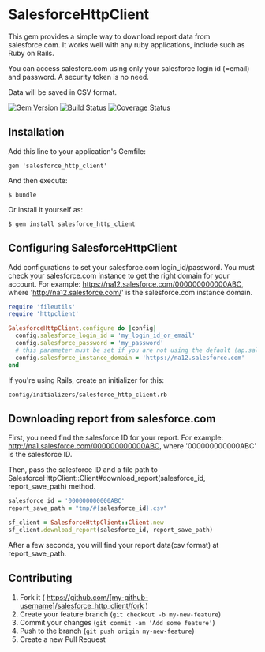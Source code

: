 # SalesforceHttpClient

This gem provides a simple way to download report data from salesforce.com.
It works well with any ruby applications, include such as Ruby on Rails.

You can access salesfore.com using only your salesforce login id (=email) and password. 
A security token is no need.

Data will be saved in CSV format.

[![Gem Version](https://badge.fury.io/rb/salesforce_http_client.svg)](http://badge.fury.io/rb/salesforce_http_client)
[![Build Status](https://travis-ci.org/apuruni/salesforce_http_client.svg?branch=master)](https://travis-ci.org/apuruni/salesforce_http_client)
[![Coverage Status](https://coveralls.io/repos/apuruni/salesforce_http_client/badge.svg?branch=master)](https://coveralls.io/r/apuruni/salesforce_http_client?branch=master)

## Installation

Add this line to your application's Gemfile:

    gem 'salesforce_http_client'

And then execute:

    $ bundle

Or install it yourself as:

    $ gem install salesforce_http_client

## Configuring SalesforceHttpClient

Add configurations to set your salesforce.com login_id/password.
You must check your salesforce.com instance to get the right domain for your account.
For example:  https://na12.salesforce.com/000000000000ABC, where 'http://na12.salesforce.com/' is the salesforce.com instance domain.

```ruby
require 'fileutils'
require 'httpclient'

SalesforceHttpClient.configure do |config|
  config.salesforce_login_id = 'my_login_id_or_email'
  config.salesforce_password = 'my_password'
  # this parameter must be set if you are not using the default (ap.salesforce.com) instance domain of this gem.
  config.salesforce_instance_domain = 'https://na12.salesforce.com'
end
```

If you're using Rails, create an initializer for this:

    config/initializers/salesforce_http_client.rb

## Downloading report from salesforce.com

First, you need find the salesforce ID for your report.
For example:  http://na1.salesforce.com/000000000000ABC, where '000000000000ABC' is the salesforce ID.

Then, pass the salesforce ID and a file path to  SalesforceHttpClient::Client#download_report(salesforce_id, report_save_path) method.

```ruby
salesforce_id = '000000000000ABC'
report_save_path = "tmp/#{salesforce_id}.csv"

sf_client = SalesforceHttpClient::Client.new
sf_client.download_report(salesforce_id, report_save_path)
```

After a few seconds, you will find your report data(csv format) at report_save_path.

## Contributing

1. Fork it ( https://github.com/[my-github-username]/salesforce_http_client/fork )
2. Create your feature branch (`git checkout -b my-new-feature`)
3. Commit your changes (`git commit -am 'Add some feature'`)
4. Push to the branch (`git push origin my-new-feature`)
5. Create a new Pull Request

